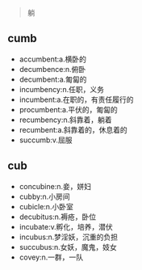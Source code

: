 > 躺

## cumb

- accumbent:a.横卧的
- decumbence:n.俯卧
- decumbent:a.匍匐的
- incumbency:n.任职，义务
- incumbent:a.在职的，有责任履行的
- procumbent:a.平伏的，匍匐的
- recumbency:n.斜靠着，躺着
- recumbent:a.斜靠着的，休息着的
- succumb:v.屈服

## cub
- concubine:n.妾，姘妇
- cubby:n.小房间
- cubicle:n.小卧室
- decubitus:n.褥疮，卧位
- incubate:v.孵化，培养，潜伏
- incubus:n.梦淫妖，沉重的负担
- succubus:n.女妖，魔鬼，妓女
- covey:n.一群，一队